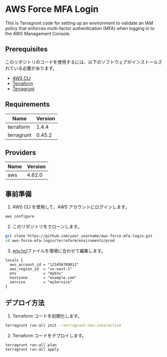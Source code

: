# AWS Force MFA Login

This is Terragrunt code for setting up an environment to validate an IAM policy that enforces multi-factor authentication (MFA) when logging in to the AWS Management Console.

## Prerequisites

このリポジトリのコードを使用するには、以下のソフトウェアがインストールされている必要があります。

- [AWS CLI](https://aws.amazon.com/cli/)
- [Terraform](https://developer.hashicorp.com/terraform/downloads)
- [Terragrunt](https://terragrunt.gruntwork.io/docs/getting-started/install/)

## Requirements

| Name       | Version |
| ---------- | ------- |
| terraform  | 1.4.4   |
| terragrunt | 0.45.2  |

## Providers

| Name | Version |
| ---- | ------- |
| aws  | 4.62.0  |

## 事前準備

1. AWS CLI を使用して、AWS アカウントにログインします。

```bash
aws configure
```

2. このリポジトリをクローンします。

```bash
git clone https://github.com/your_username/aws-force-mfa-login.git
cd aws-force-mfa-login/terraform/enviroments/prod
```

3. [env.hcl](terraform/environments/prod/env.hcl)ファイルを環境に合わせて編集します。

```hcl
locals {
  aws_account_id = "123456789012"
  aws_region_id  = "us-east-1"
  env            = "myEnv"
  hostzone       = "example.com"
  service        = "myService"
}
```

## デプロイ方法

1. Terraform コードを初期化します。

```bash
terragrunt run-all init --terragrunt-non-interactive
```

2. Terraform コードをデプロイします。

```bash
terragrunt run-all plan
terragrunt run-all apply
```

